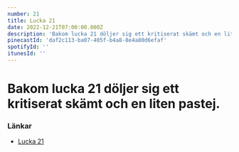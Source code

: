 ```yaml
---
number: 21
title: Lucka 21
date: 2022-12-21T07:00:00.000Z
description: 'Bakom lucka 21 döljer sig ett kritiserat skämt och en liten pastej.'
pinecastId: 'daf2c113-ba07-405f-b4a8-8e4a80d6efaf'
spotifyId: ''
itunesId: ''
---
```


# Bakom lucka 21 döljer sig ett kritiserat skämt och en liten pastej.

### Länkar

- [Lucka 21](https://marketplace.visualstudio.com/items?itemName=jkjustjoshing.vscode-text-pastry)
